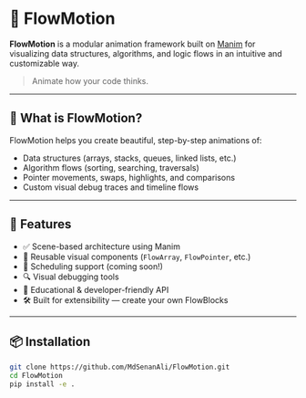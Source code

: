 # 🌊 FlowMotion

**FlowMotion** is a modular animation framework built on [Manim](https://www.manim.community/) for visualizing data structures, algorithms, and logic flows in an intuitive and customizable way.

> Animate how your code thinks.

---

## 🎥 What is FlowMotion?

FlowMotion helps you create beautiful, step-by-step animations of:

- Data structures (arrays, stacks, queues, linked lists, etc.)
- Algorithm flows (sorting, searching, traversals)
- Pointer movements, swaps, highlights, and comparisons
- Custom visual debug traces and timeline flows

---

## 🚀 Features

- ✅ Scene-based architecture using Manim
- 🔁 Reusable visual components (`FlowArray`, `FlowPointer`, etc.)
- 🎯 Scheduling support (coming soon!)
- 🔍 Visual debugging tools
- 🧠 Educational & developer-friendly API
- 🛠️ Built for extensibility — create your own FlowBlocks

---

## 📦 Installation

```bash
git clone https://github.com/MdSenanAli/FlowMotion.git
cd FlowMotion
pip install -e .
